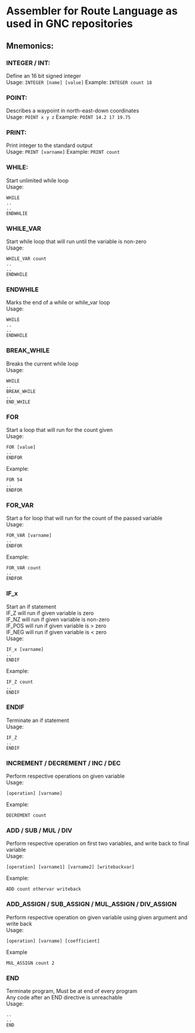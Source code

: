 # Assembler for Route Language as used in GNC repositories

## Mnemonics:

### INTEGER / INT:
Define an 16 bit signed integer\
Usage:
`INTEGER [name] [value]`
Example:
`INTEGER count 18`

### POINT:
Describes a waypoint in north-east-down coordinates\
Usage:
`POINT x y z`
Example:
`POINT 14.2 17 19.75`

### PRINT:
Print integer to the standard output\
Usage:
`PRINT [varname]`
Example:
`PRINT count`

### WHILE:
Start unlimited while loop\
Usage:
```
WHILE
..
..
ENDWHLIE
```

### WHILE_VAR
Start while loop that will run until the variable is non-zero\
Usage:
```
WHILE_VAR count
..
..
ENDWHILE
```

### ENDWHILE
Marks the end of a while or while_var loop\
Usage:
```
WHILE
..
..
ENDWHILE
```

### BREAK_WHILE
Breaks the current while loop\
Usage:
```
WHILE
..
BREAK_WHILE
..
END_WHILE
```

### FOR
Start a loop that will run for the count given\
Usage:
```
FOR [value]
..
ENDFOR
```
Example:
```
FOR 54
..
ENDFOR
```

### FOR_VAR
Start a for loop that will run for the count of the passed variable\
Usage:
```
FOR_VAR [varname]
..
ENDFOR
```
Example:
```
FOR_VAR count
..
ENDFOR
```

### IF_x
Start an if statement\
IF_Z will run if given variable is zero\
IF_NZ will run if given variable is non-zero\
IF_POS will run if given variable is > zero\
IF_NEG will run if given variable is < zero\
Usage:
```
IF_x [varname]
..
ENDIF
```
Example:
```
IF_Z count
..
ENDIF
```

### ENDIF
Terminate an if statement\
Usage:
```
IF_Z
..
ENDIF
```

### INCREMENT / DECREMENT / INC / DEC
Perform respective operations on given variable\
Usage:
```
[operation] [varname]
```
Example:
```
DECREMENT count
```

### ADD / SUB / MUL / DIV
Perform respective operation on first two variables, and write back to final variable\
Usage:
```
[operation] [varname1] [varname2] [writebackvar]
```
Example:
```
ADD count othervar writeback
```

### ADD_ASSIGN / SUB_ASSIGN / MUL_ASSIGN / DIV_ASSIGN
Perform respective operation on given variable using given argument and write back\
Usage:
```
[operation] [varname] [coefficient]
```
Example
```
MUL_ASSIGN count 2
```

### END
Terminate program, Must be at end of every program\
Any code after an END directive is unreachable\
Usage:
```
..
..
END
```
